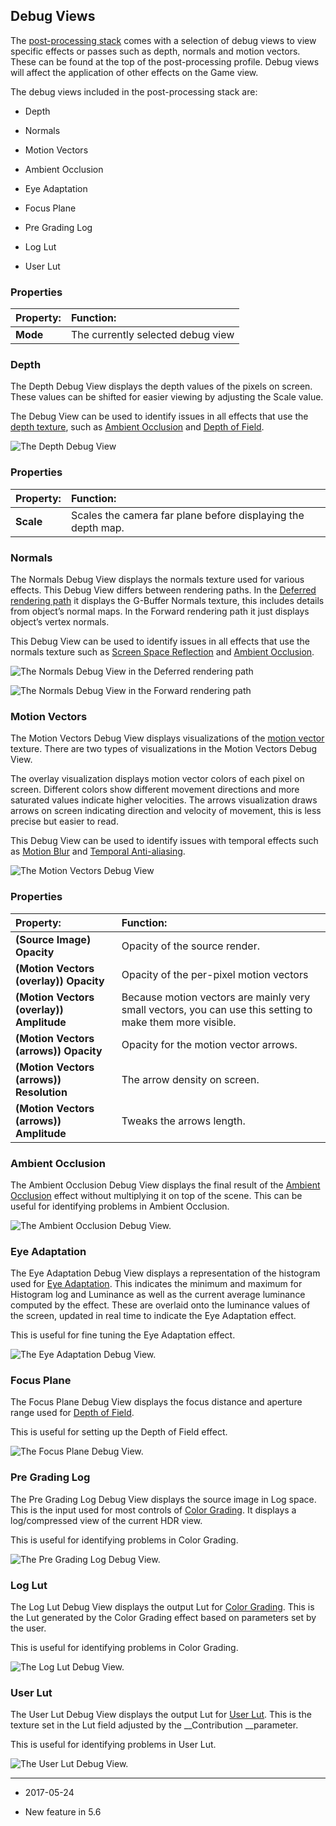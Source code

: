 ## Debug Views

The [post-processing stack](PostProcessing-Stack) comes with a selection of debug views to view specific effects or passes such as depth, normals and motion vectors. These can be found at the top of the post-processing profile. Debug views will affect the application of other effects on the Game view.

The debug views included in the post-processing stack are:

* Depth

* Normals

* Motion Vectors

* Ambient Occlusion

* Eye Adaptation

* Focus Plane

* Pre Grading Log

* Log Lut

* User Lut

### Properties

| __Property:__| __Function:__ |
|:---|:---| 
| __Mode__| The currently selected debug view |


### Depth

The Depth Debug View displays the depth values of the pixels on screen. These values can be shifted for easier viewing by adjusting the Scale value. 

The Debug View can be used to identify issues in all effects that use the [depth texture](SL-DepthTextures), such as [Ambient Occlusion](PostProcessing-AmbientOcclusion) and [Depth of Field](PostProcessing-DepthOfField).

![The Depth Debug View](../uploads/Main/PostProcessing-DebugViews-0.png)

### Properties

| __Property:__| __Function:__ |
|:---|:---| 
| __Scale__| Scales the camera far plane before displaying the depth map. |

### Normals

The Normals Debug View displays the normals texture used for various effects. This Debug View differs between rendering paths. In the [Deferred rendering path](RenderTech-DeferredShading) it displays the G-Buffer Normals texture, this includes details from object’s normal maps. In the Forward rendering path it just displays object’s vertex normals.

This Debug View can be used to identify issues in all effects that use the normals texture such as [Screen Space Reflection](PostProcessing-ScreenSpaceReflection) and [Ambient Occlusion](PostProcessing-AmbientOcclusion).

![The Normals Debug View in the Deferred rendering path](../uploads/Main/PostProcessing-DebugViews-1.jpg)

![The Normals Debug View in the Forward rendering path](../uploads/Main/PostProcessing-DebugViews-2.jpg)

### Motion Vectors

The Motion Vectors Debug View displays visualizations of the [motion vector](ScriptRef:DepthTextureMode.MotionVectors.html) texture. There are two types of visualizations in the Motion Vectors Debug View.

The overlay visualization displays motion vector colors of each pixel on screen. Different colors show different movement directions and more saturated values indicate higher velocities. The arrows visualization draws arrows on screen indicating direction and velocity of movement, this is less precise but easier to read.

This Debug View can be used to identify issues with temporal effects such as [Motion Blur](PostProcessing-MotionBlur) and [Temporal Anti-aliasing](PostProcessing-Antialiasing).

![The Motion Vectors Debug View](../uploads/Main/PostProcessing-DebugViews-3.jpg)

### Properties

| __Property:__| __Function:__ |
|:---|:---| 
| __(Source Image) Opacity__| Opacity of the source render. |
| __(Motion Vectors (overlay)) Opacity__| Opacity of the per-pixel motion vectors |
| __(Motion Vectors (overlay)) Amplitude__| Because motion vectors are mainly very small vectors, you can use this setting to make them more visible. |
| __(Motion Vectors (arrows)) Opacity__| Opacity for the motion vector arrows. |
| __(Motion Vectors (arrows)) Resolution__| The arrow density on screen. |
| __(Motion Vectors (arrows)) Amplitude__| Tweaks the arrows length. |



### Ambient Occlusion

The Ambient Occlusion Debug View displays the final result of the [Ambient Occlusion](PostProcessing-AmbientOcclusion) effect without multiplying it on top of the scene. This can be useful for identifying problems in Ambient Occlusion.

![The Ambient Occlusion Debug View.](../uploads/Main/PostProcessing-DebugViews-4.jpg)

### Eye Adaptation

The Eye Adaptation Debug View displays a representation of the histogram used for [Eye Adaptation](PostProcessing-EyeAdaptation). This indicates the minimum and maximum for Histogram log and Luminance as well as the current average luminance computed by the effect. These are overlaid onto the luminance values of the screen, updated in real time to indicate the Eye Adaptation effect.

This is useful for fine tuning the Eye Adaptation effect.

![The Eye Adaptation Debug View.](../uploads/Main/PostProcessing-DebugViews-5.jpg)

### Focus Plane

The Focus Plane Debug View displays the focus distance and aperture range used for [Depth of Field](PostProcessing-DepthOfField).

This is useful for setting up the Depth of Field effect.

![The Focus Plane Debug View.](../uploads/Main/PostProcessing-DebugViews-6.jpg)

### Pre Grading Log

The Pre Grading Log Debug View displays the source image in Log space. This is the input used for most controls of [Color Grading](PostProcessing-ColorGrading). It displays a log/compressed view of the current HDR view.

This is useful for identifying problems in Color Grading.

![The Pre Grading Log Debug View.](../uploads/Main/PostProcessing-DebugViews-7.jpg)

### Log Lut

The Log Lut Debug View displays the output Lut for [Color Grading](PostProcessing-ColorGrading). This is the Lut generated by the Color Grading effect based on parameters set by the user.

This is useful for identifying problems in Color Grading.

![The Log Lut Debug View.](../uploads/Main/PostProcessing-DebugViews-8.jpg)

### User Lut

The User Lut Debug View displays the output Lut for [User Lut](PostProcessing-UserLut). This is the texture set in the Lut field adjusted by the __Contribution __parameter.

This is useful for identifying problems in User Lut.

![The User Lut Debug View.](../uploads/Main/PostProcessing-DebugViews-9.jpg)

---

* <span class="page-edit"> 2017-05-24  <!-- include IncludeTextNewPageNoEdit --></span>

* <span class="page-history">New feature in 5.6</span>